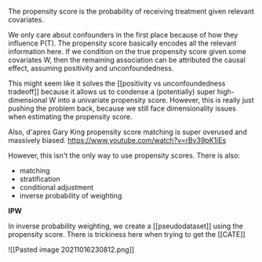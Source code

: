 The propensity score is the probability of receiving treatment given relevant covariates.

We only care about confounders in the first place because of how they influence P(T). The propensity score basically encodes all the relevant information here. If we condition on the true propensity score given some covariates W, then the remaining association can be attributed the causal effect, assuming positivity and unconfoundedness.

This might seem like it solves the [[positivity vs unconfoundedness tradeoff]] because it allows us to condense a (potentially) super high-dimensional W into a univariate propensity score. However, this is really just pushing the problem back, because we still face dimensionality issues when estimating the propensity score.

Also, d'apres Gary King propensity score matching is super overused and massively biased.
https://www.youtube.com/watch?v=rBv39pK1iEs

However, this isn't the only way to use propensity scores. There is also:
- matching
- stratification
- conditional adjustment
- inverse probability of weighting

**IPW**

In inverse probability weighting, we create a [[pseudodataset]] using the propensity score. There is trickiness here when trying to get the [[CATE]]

![[Pasted image 20211016230812.png]]